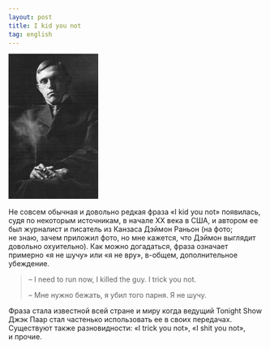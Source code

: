 ```yaml
---
layout: post
title: I kid you not
tag: english
---
```

![DamonRunyon](/images/posts/DamonRunyon.jpg)

Не совсем обычная и довольно редкая фраза «I kid you not» появилась, судя по некоторым источникам, в начале XX века в США, и автором ее был журналист и писатель из Канзаса Дэймон Раньон (на фото; не знаю, зачем приложил фото, но мне кажется, что Дэймон выглядит довольно охуительно). Как можно догадаться, фраза означает примерно «я не шучу» или «я не вру», в-общем, дополнительное убеждение.

> – I need to run now, I killed the guy. I trick you not.
>
> – Мне нужно бежать, я убил того парня. Я не шучу.

Фраза стала известной всей стране и миру когда ведущий Tonight Show Джэк Паар стал частенько использовать ее в своих передачах. Существуют также разновидности: «I trick you not», «I shit you not», и прочие.
